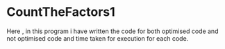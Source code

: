 # CountTheFactors1
Here , in this program i have written the code for both optimised code and not optimised code and time taken for execution for each code.
